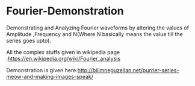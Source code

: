 # Fourier-Demonstration
Demonstrating and Analyzing Fourier waveforms by altering the values of Amplitude ,Frequency and N(Where N basically means the value till the series goes upto).

All the complex stuffs given in wikipedia page :https://en.wikipedia.org/wiki/Fourier_analysis

Demonstration is given here:http://bilimneguzellan.net/purrier-series-meow-and-making-images-speak/
